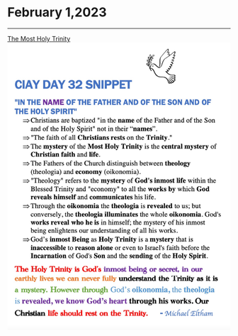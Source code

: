 # February 1,2023
---

[The Most Holy Trinity](https://youtu.be/dd0QXMRz0yE)
![Day 32 Snippet](https://github.com/fernal73/CIAY/blob/main/Day32Snippet.jpg?raw=true)
